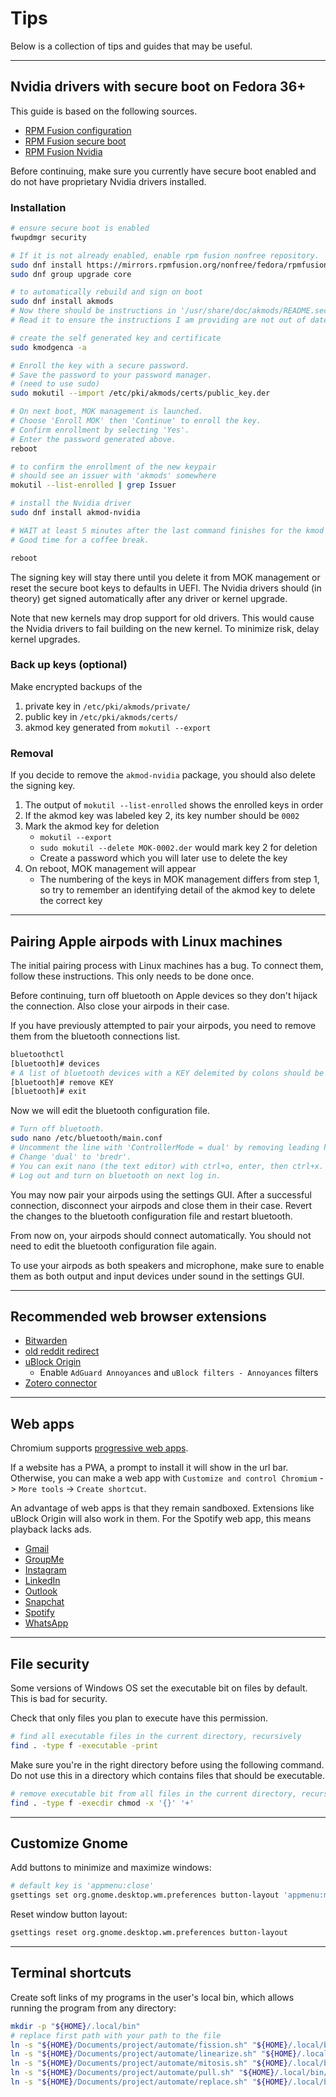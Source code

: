 # Tips

Below is a collection of tips and guides that may be useful.

---

## Nvidia drivers with secure boot on Fedora 36+

This guide is based on the following sources.

- [RPM Fusion configuration](https://rpmfusion.org/Configuration/)
- [RPM Fusion secure boot](https://rpmfusion.org/Howto/Secure%20Boot)
- [RPM Fusion Nvidia](https://rpmfusion.org/Howto/NVIDIA)

Before continuing, make sure you currently have secure boot enabled and do not
have proprietary Nvidia drivers installed.

### Installation

```sh
# ensure secure boot is enabled
fwupdmgr security

# If it is not already enabled, enable rpm fusion nonfree repository.
sudo dnf install https://mirrors.rpmfusion.org/nonfree/fedora/rpmfusion-nonfree-release-$(rpm -E %fedora).noarch.rpm
sudo dnf group upgrade core
```

```sh
# to automatically rebuild and sign on boot
sudo dnf install akmods
# Now there should be instructions in '/usr/share/doc/akmods/README.secureboot'.
# Read it to ensure the instructions I am providing are not out of date.

# create the self generated key and certificate
sudo kmodgenca -a

# Enroll the key with a secure password.
# Save the password to your password manager.
# (need to use sudo)
sudo mokutil --import /etc/pki/akmods/certs/public_key.der

# On next boot, MOK management is launched.
# Choose 'Enroll MOK' then 'Continue' to enroll the key.
# Confirm enrollment by selecting 'Yes'.
# Enter the password generated above.
reboot

# to confirm the enrollment of the new keypair
# should see an issuer with 'akmods' somewhere
mokutil --list-enrolled | grep Issuer

# install the Nvidia driver
sudo dnf install akmod-nvidia

# WAIT at least 5 minutes after the last command finishes for the kmod to build.
# Good time for a coffee break.

reboot
```

The signing key will stay there until you delete it from MOK management or reset
the secure boot keys to defaults in UEFI. The Nvidia drivers should (in theory)
get signed automatically after any driver or kernel upgrade.

Note that new kernels may drop support for old drivers. This would cause the
Nvidia drivers to fail building on the new kernel. To minimize risk, delay
kernel upgrades.

### Back up keys (optional)

Make encrypted backups of the
1. private key in `/etc/pki/akmods/private/`
2. public key in `/etc/pki/akmods/certs/`
3. akmod key generated from `mokutil --export`

### Removal

If you decide to remove the `akmod-nvidia` package, you should also delete the
signing key.

1. The output of `mokutil --list-enrolled` shows the enrolled keys in order
2. If the akmod key was labeled key 2, its key number should be `0002`
3. Mark the akmod key for deletion
    - `mokutil --export`
    - `sudo mokutil --delete MOK-0002.der` would mark key 2 for deletion
    - Create a password which you will later use to delete the key
4. On reboot, MOK management will appear
    - The numbering of the keys in MOK management differs from step 1, so try to
    remember an identifying detail of the akmod key to delete the correct key

---

## Pairing Apple airpods with Linux machines

The initial pairing process with Linux machines has a bug. To connect them,
follow these instructions. This only needs to be done once.

Before continuing, turn off bluetooth on Apple devices so they don't hijack the
connection. Also close your airpods in their case.

If you have previously attempted to pair your airpods, you need to remove them
from the bluetooth connections list.

```sh
bluetoothctl
[bluetooth]# devices
# A list of bluetooth devices with a KEY delemited by colons should be shown.
[bluetooth]# remove KEY
[bluetooth]# exit
```

Now we will edit the bluetooth configuration file.

```sh
# Turn off bluetooth.
sudo nano /etc/bluetooth/main.conf
# Uncomment the line with 'ControllerMode = dual' by removing leading hashtag.
# Change 'dual' to 'bredr'.
# You can exit nano (the text editor) with ctrl+o, enter, then ctrl+x.
# Log out and turn on bluetooth on next log in.
```

You may now pair your airpods using the settings GUI. After a successful
connection, disconnect your airpods and close them in their case. Revert the
changes to the bluetooth configuration file and restart bluetooth.

From now on, your airpods should connect automatically. You should not need to
edit the bluetooth configuration file again.

To use your airpods as both speakers and microphone, make sure to enable them as
both output and input devices under sound in the settings GUI.

---

## Recommended web browser extensions

- [Bitwarden](https://bitwarden.com/download/)
- [old reddit redirect](https://github.com/tom-james-watson/old-reddit-redirect#old-reddit-redirect)
- [uBlock Origin](https://github.com/gorhill/uBlock#ublock-origin-ubo)
    - Enable `AdGuard Annoyances` and `uBlock filters - Annoyances` filters
- [Zotero connector](https://www.zotero.org/download/connectors)

---

## Web apps

Chromium supports [progressive web apps](https://en.wikipedia.org/wiki/Progressive_web_app).

If a website has a PWA, a prompt to install it will show in the url bar.
Otherwise, you can make a web app with `Customize and control Chromium` ->
`More tools` -> `Create shortcut`.

An advantage of web apps is that they remain sandboxed. Extensions like uBlock
Origin will also work in them. For the Spotify web app, this means playback
lacks ads.

- [Gmail](https://mail.google.com/mail/u/0/#inbox)
- [GroupMe](https://web.groupme.com/)
- [Instagram](https://www.instagram.com/)
- [LinkedIn](https://www.linkedin.com/)
- [Outlook](https://outlook.office.com/mail/)
- [Snapchat](https://web.snapchat.com/)
- [Spotify](https://open.spotify.com/)
- [WhatsApp](https://web.whatsapp.com/)

---

## File security

Some versions of Windows OS set the executable bit on files by default.
This is bad for security.

Check that only files you plan to execute have this permission.

```sh
# find all executable files in the current directory, recursively
find . -type f -executable -print
```

Make sure you're in the right directory before using the following command.
Do not use this in a directory which contains files that should be executable.

```sh
# remove executable bit from all files in the current directory, recursively
find . -type f -execdir chmod -x '{}' '+'
```

---

## Customize Gnome

Add buttons to minimize and maximize windows:

```sh
# default key is 'appmenu:close'
gsettings set org.gnome.desktop.wm.preferences button-layout 'appmenu:minimize,maximize,close'
```

Reset window button layout:

```sh
gsettings reset org.gnome.desktop.wm.preferences button-layout
```

---

## Terminal shortcuts

Create soft links of my programs in the user's local bin, which allows running
the program from any directory:

```sh
mkdir -p "${HOME}/.local/bin"
# replace first path with your path to the file
ln -s "${HOME}/Documents/project/automate/fission.sh" "${HOME}/.local/bin/fission.sh"
ln -s "${HOME}/Documents/project/automate/linearize.sh" "${HOME}/.local/bin/linearize.sh"
ln -s "${HOME}/Documents/project/automate/mitosis.sh" "${HOME}/.local/bin/mitosis.sh"
ln -s "${HOME}/Documents/project/automate/pull.sh" "${HOME}/.local/bin/pull.sh"
ln -s "${HOME}/Documents/project/automate/replace.sh" "${HOME}/.local/bin/replace.sh"
```
